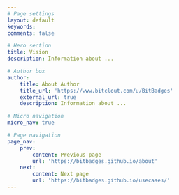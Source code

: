 ```yaml
---
# Page settings
layout: default
keywords:
comments: false

# Hero section
title: Vision
description: Information about ...

# Author box
author:
    title: About Author
    title_url: 'https://www.bitclout.com/u/BitBadges'
    external_url: true
    description: Information about ...

# Micro navigation
micro_nav: true

# Page navigation
page_nav:
    prev:
        content: Previous page
        url: 'https://bitbadges.github.io/about'
    next:
        content: Next page
        url: 'https://bitbadges.github.io/usecases/'
---
```

